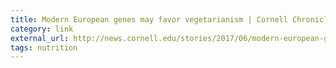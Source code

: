 ```yaml
---
title: Modern European genes may favor vegetarianism | Cornell Chronicle
category: link
external_url: http://news.cornell.edu/stories/2017/06/modern-european-genes-may-favor-vegetarianism
tags: nutrition
---
```

